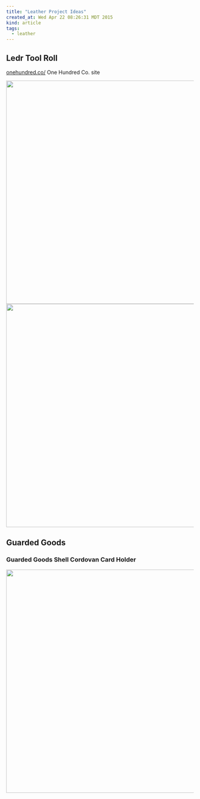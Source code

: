 ```yaml
---
title: "Leather Project Ideas"
created_at: Wed Apr 22 08:26:31 MDT 2015
kind: article
tags:
  - leather
---
```


## Ledr Tool Roll

[onehundred.co/](http://www.onehundred.co/) One Hundred Co. site

<img src="/assets/images/ledr-tool-roll-closed.jpg" width="600px">

<img src="/assets/images/ledr-tool-roll-open.jpg" width="600px">


## Guarded Goods

### Guarded Goods Shell Cordovan Card Holder

<img src="/assets/images/guarded-goods-shell-card-holder.jpg" width="600px">

